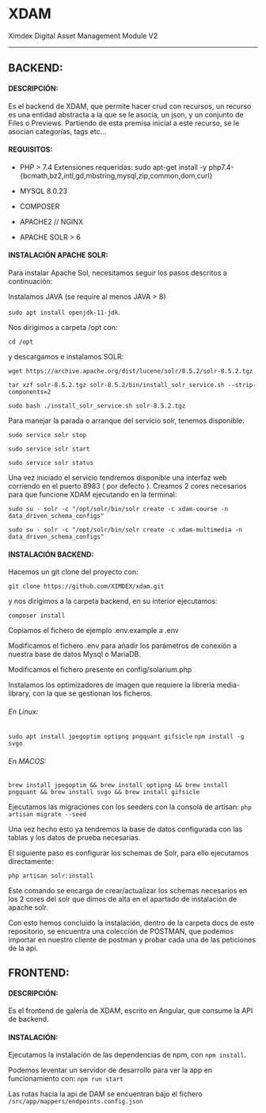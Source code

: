 # XDAM
Ximdex Digital Asset Management Module V2

------------

## BACKEND:
#### 	DESCRIPCIÓN:
Es el backend de XDAM, que permite hacer crud con recursos, un recurso es una entidad abstracta a la que se le asocia, un json, y un conjunto de Files o Previews.
Partiendo de esta premisa inicial a este recurso, se le asocian categorías, tags etc...

####	REQUISITOS:
- PHP > 7.4
  Extensiones requeridas:
  sudo apt-get install -y php7.4-{bcmath,bz2,intl,gd,mbstring,mysql,zip,common,dom,curl}

- MYSQL 8.0.23
- COMPOSER
- APACHE2 // NGINX
- APACHE SOLR > 6

####	INSTALACIÓN APACHE SOLR:

Para instalar Apache Sol, necesitamos seguir los pasos descritos a continuación:

Instalamos JAVA (se require al menos JAVA > 8)

`sudo apt install openjdk-11-jdk`.

Nos dirigimos a carpeta /opt con:

`cd /opt`

y descargamos e instalamos SOLR:

`wget https://archive.apache.org/dist/lucene/solr/8.5.2/solr-8.5.2.tgz`

`tar xzf solr-8.5.2.tgz solr-8.5.2/bin/install_solr_service.sh --strip-components=2`

`sudo bash ./install_solr_service.sh solr-8.5.2.tgz`

Para manejar la parada o arranque del servicio solr, tenemos disponible:

`sudo service solr stop`

`sudo service solr start`

`sudo service solr status`

Una vez iniciado el servicio tendremos disponible una interfaz web corriendo en el puerto 8983 ( por defecto ).
Creamos 2 cores necesarios para que funcione XDAM ejecutando en la terminal:
	
`sudo su - solr -c "/opt/solr/bin/solr create -c xdam-course -n data_driven_schema_configs"`

`sudo su - solr -c "/opt/solr/bin/solr create -c xdam-multimedia -n data_driven_schema_configs"`

#### 	INSTALACIÓN BACKEND:

Hacemos un git clone del proyecto con:

`git clone https://github.com/XIMDEX/xdam.git`

y nos dirigimos a la carpeta backend, en su interior ejecutamos:

`composer install`

Copiamos el fichero de ejemplo .env.example a .env

Modificamos el fichero .env para añadir los parámetros de conexión a nuestra base de datos Mysql o MariaDB.

Modificamos el fichero presente en config/solarium.php

Instalamos los optimizadores de imagen que requiere la librería media-library, con la que se gestionan los ficheros.

###### En Linux:
`sudo apt install jpegoptim optipng pngquant gifsicle`
`npm install -g svgo`

###### En MACOS:
`brew install jpegoptim &&
brew install optipng &&
brew install pngquant &&
brew install svgo &&
brew install gifsicle`

Ejecutamos las migraciones con los seeders con la consola de artisan:
`php artisan migrate --seed`

Una vez hecho esto ya tendremos la base de datos configurada con las tablas y los datos de prueba necesarias.

El siguiente paso es configurar los schemas de Solr, para ello ejecutamos directamente:

`php artisan solr:install`

Este comando se encarga de crear/actualizar los schemas necesarios en los 2 cores del solr que dimos de alta en el apartado de instalación de apache solr.

Con esto hemos concluido la instalación, dentro de la carpeta docs de este repositorio, se encuentra una colección de POSTMAN, que podemos importar en nuestro cliente de postman y probar cada una de las peticiones de la api.

## FRONTEND:
#### 	DESCRIPCIÓN:
Es el frontend de galería de XDAM, escrito en Angular, que consume la API de backend.
#### 	INSTALACIÓN:
Ejecutamos la instalación de las dependencias de npm, con `npm install`.

Podemos leventar un servidor de desarrollo para ver la app en funcionamiento con:
`npm run start`

Las rutas hacia la api de DAM se encuentran bajo el fichero
`/src/app/mappers/endpoints.config.json`
